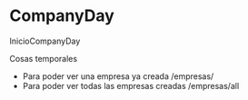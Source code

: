 # CompanyDay
 InicioCompanyDay

Cosas temporales

- Para poder ver una empresa ya creada /empresas/<id>
- Para poder ver todas las empresas creadas /empresas/all
